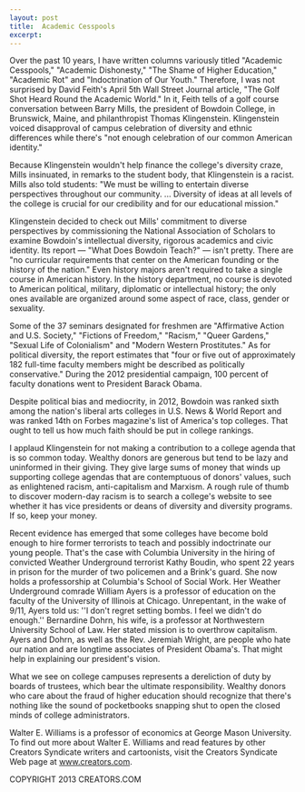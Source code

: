 ```yaml
---
layout: post
title:  Academic Cesspools
excerpt:
---
```


Over the past 10 years, I have written columns variously titled "Academic Cesspools," "Academic Dishonesty," "The Shame of Higher Education," "Academic Rot" and "Indoctrination of Our Youth." Therefore, I was not surprised by David Feith's April 5th Wall Street Journal article, "The Golf Shot Heard Round the Academic World." In it, Feith tells of a golf course conversation between Barry Mills, the president of Bowdoin College, in Brunswick, Maine, and philanthropist Thomas Klingenstein. Klingenstein voiced disapproval of campus celebration of diversity and ethnic differences while there's "not enough celebration of our common American identity."

Because Klingenstein wouldn't help finance the college's diversity craze, Mills insinuated, in remarks to the student body, that Klingenstein is a racist. Mills also told students: "We must be willing to entertain diverse perspectives throughout our community. ... Diversity of ideas at all levels of the college is crucial for our credibility and for our educational mission."

Klingenstein decided to check out Mills' commitment to diverse perspectives by commissioning the National Association of Scholars to examine Bowdoin's intellectual diversity, rigorous academics and civic identity. Its report — "What Does Bowdoin Teach?" — isn't pretty. There are "no curricular requirements that center on the American founding or the history of the nation." Even history majors aren't required to take a single course in American history. In the history department, no course is devoted to American political, military, diplomatic or intellectual history; the only ones available are organized around some aspect of race, class, gender or sexuality.

Some of the 37 seminars designated for freshmen are "Affirmative Action and U.S. Society," "Fictions of Freedom," "Racism," "Queer Gardens," "Sexual Life of Colonialism" and "Modern Western Prostitutes." As for political diversity, the report estimates that "four or five out of approximately 182 full-time faculty members might be described as politically conservative." During the 2012 presidential campaign, 100 percent of faculty donations went to President Barack Obama.

 Despite political bias and mediocrity, in 2012, Bowdoin was ranked sixth among the nation's liberal arts colleges in U.S. News & World Report and was ranked 14th on Forbes magazine's list of America's top colleges. That ought to tell us how much faith should be put in college rankings.

I applaud Klingenstein for not making a contribution to a college agenda that is so common today. Wealthy donors are generous but tend to be lazy and uninformed in their giving. They give large sums of money that winds up supporting college agendas that are contemptuous of donors' values, such as enlightened racism, anti-capitalism and Marxism. A rough rule of thumb to discover modern-day racism is to search a college's website to see whether it has vice presidents or deans of diversity and diversity programs. If so, keep your money.

Recent evidence has emerged that some colleges have become bold enough to hire former terrorists to teach and possibly indoctrinate our young people. That's the case with Columbia University in the hiring of convicted Weather Underground terrorist Kathy Boudin, who spent 22 years in prison for the murder of two policemen and a Brink's guard. She now holds a professorship at Columbia's School of Social Work. Her Weather Underground comrade William Ayers is a professor of education on the faculty of the University of Illinois at Chicago. Unrepentant, in the wake of 9/11, Ayers told us: ''I don't regret setting bombs. I feel we didn't do enough.'' Bernardine Dohrn, his wife, is a professor at Northwestern University School of Law. Her stated mission is to overthrow capitalism. Ayers and Dohrn, as well as the Rev. Jeremiah Wright, are people who hate our nation and are longtime associates of President Obama's. That might help in explaining our president's vision.

What we see on college campuses represents a dereliction of duty by boards of trustees, which bear the ultimate responsibility. Wealthy donors who care about the fraud of higher education should recognize that there's nothing like the sound of pocketbooks snapping shut to open the closed minds of college administrators.

Walter E. Williams is a professor of economics at George Mason University. To find out more about Walter E. Williams and read features by other Creators Syndicate writers and cartoonists, visit the Creators Syndicate Web page at www.creators.com.

COPYRIGHT 2013 CREATORS.COM

